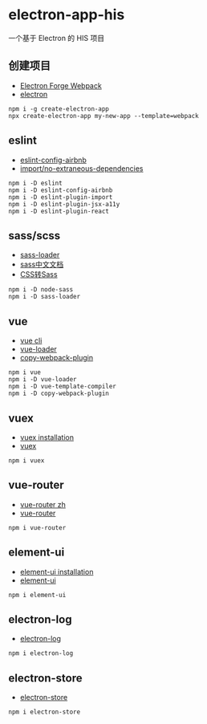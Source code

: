 # electron-app-his
一个基于 Electron 的 HIS 项目

## 创建项目
- [Electron Forge Webpack](https://www.electronforge.io/templates/webpack-template)
- [electron](https://developer.aliyun.com/mirror/npm/package/electron)
~~~
npm i -g create-electron-app
npx create-electron-app my-new-app --template=webpack
~~~

## eslint
- [eslint-config-airbnb](https://developer.aliyun.com/mirror/npm/package/eslint-config-airbnb)
- [import/no-extraneous-dependencies](https://github.com/benmosher/eslint-plugin-import/blob/master/docs/rules/no-extraneous-dependencies.md)
~~~
npm i -D eslint
npm i -D eslint-config-airbnb
npm i -D eslint-plugin-import
npm i -D eslint-plugin-jsx-a11y
npm i -D eslint-plugin-react
~~~

## sass/scss
- [sass-loader](https://developer.aliyun.com/mirror/npm/package/sass-loader)
- [sass中文文档](https://www.sass.hk/docs/)
- [CSS转Sass](https://www.sass.hk/css2sass/)
~~~
npm i -D node-sass
npm i -D sass-loader
~~~

## vue
- [vue cli](https://cli.vuejs.org/zh/)
- [vue-loader](https://vue-loader.vuejs.org/guide/#manual-setup)
- [copy-webpack-plugin](https://developer.aliyun.com/mirror/npm/package/copy-webpack-plugin)
~~~
npm i vue
npm i -D vue-loader
npm i -D vue-template-compiler
npm i -D copy-webpack-plugin
~~~

## vuex
- [vuex installation](https://vuex.vuejs.org/zh/installation.html)
- [vuex](https://developer.aliyun.com/mirror/npm/package/vuex)
~~~
npm i vuex
~~~

## vue-router
- [vue-router zh](https://router.vuejs.org/zh/)
- [vue-router](https://developer.aliyun.com/mirror/npm/package/vue-router)
~~~
npm i vue-router
~~~

## element-ui
- [element-ui installation](https://element.eleme.cn/#/zh-CN/component/installation)
- [element-ui](https://developer.aliyun.com/mirror/npm/package/element-ui)
~~~
npm i element-ui
~~~

## electron-log
- [electron-log](https://developer.aliyun.com/mirror/npm/package/electron-log)
~~~
npm i electron-log
~~~

## electron-store
- [electron-store](https://developer.aliyun.com/mirror/npm/package/electron-store)
~~~
npm i electron-store
~~~
